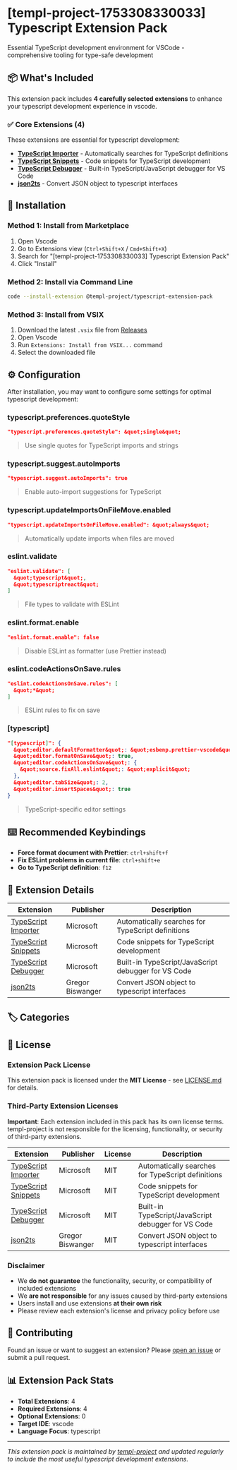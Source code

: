 # [templ-project-1753308330033] Typescript Extension Pack

Essential TypeScript development environment for VSCode - comprehensive tooling for type-safe development

## 📦 What's Included

This extension pack includes **4 carefully selected extensions** to enhance your typescript development experience in vscode.

### ✅ Core Extensions (4)

These extensions are essential for typescript development:

- **[TypeScript Importer](https://marketplace.visualstudio.com/items?itemName&#x3D;ms-vscode.vscode-typescript-next)** - Automatically searches for TypeScript definitions
- **[TypeScript Snippets](https://marketplace.visualstudio.com/items?itemName&#x3D;ms-vscode.vscode-typescript-next)** - Code snippets for TypeScript development
- **[TypeScript Debugger](https://marketplace.visualstudio.com/items?itemName&#x3D;ms-vscode.js-debug)** - Built-in TypeScript/JavaScript debugger for VS Code
- **[json2ts](https://marketplace.visualstudio.com/items?itemName&#x3D;GregorBiswanger.json2ts)** - Convert JSON object to typescript interfaces


## 🚀 Installation

### Method 1: Install from Marketplace
1. Open Vscode
2. Go to Extensions view (`Ctrl+Shift+X` / `Cmd+Shift+X`)
3. Search for "[templ-project-1753308330033] Typescript Extension Pack"
4. Click "Install"

### Method 2: Install via Command Line
```bash
code --install-extension @templ-project/typescript-extension-pack
```

### Method 3: Install from VSIX
1. Download the latest `.vsix` file from [Releases](https://github.com/templ-project/vscode-extensions/releases)
2. Open Vscode
3. Run `Extensions: Install from VSIX...` command
4. Select the downloaded file

## ⚙️ Configuration

After installation, you may want to configure some settings for optimal typescript development:

### typescript.preferences.quoteStyle
```json
"typescript.preferences.quoteStyle": &quot;single&quot;
```
> Use single quotes for TypeScript imports and strings

### typescript.suggest.autoImports
```json
"typescript.suggest.autoImports": true
```
> Enable auto-import suggestions for TypeScript

### typescript.updateImportsOnFileMove.enabled
```json
"typescript.updateImportsOnFileMove.enabled": &quot;always&quot;
```
> Automatically update imports when files are moved

### eslint.validate
```json
"eslint.validate": [
  &quot;typescript&quot;,
  &quot;typescriptreact&quot;
]
```
> File types to validate with ESLint

### eslint.format.enable
```json
"eslint.format.enable": false
```
> Disable ESLint as formatter (use Prettier instead)

### eslint.codeActionsOnSave.rules
```json
"eslint.codeActionsOnSave.rules": [
  &quot;*&quot;
]
```
> ESLint rules to fix on save

### [typescript]
```json
"[typescript]": {
  &quot;editor.defaultFormatter&quot;: &quot;esbenp.prettier-vscode&quot;,
  &quot;editor.formatOnSave&quot;: true,
  &quot;editor.codeActionsOnSave&quot;: {
    &quot;source.fixAll.eslint&quot;: &quot;explicit&quot;
  },
  &quot;editor.tabSize&quot;: 2,
  &quot;editor.insertSpaces&quot;: true
}
```
> TypeScript-specific editor settings


## ⌨️ Recommended Keybindings

- **Force format document with Prettier**: `ctrl+shift+f`
- **Fix ESLint problems in current file**: `ctrl+shift+e`
- **Go to TypeScript definition**: `f12`

## 📝 Extension Details

| Extension | Publisher | Description |
|-----------|-----------|-------------|
| [TypeScript Importer](https://marketplace.visualstudio.com/items?itemName&#x3D;ms-vscode.vscode-typescript-next) | Microsoft | Automatically searches for TypeScript definitions |
| [TypeScript Snippets](https://marketplace.visualstudio.com/items?itemName&#x3D;ms-vscode.vscode-typescript-next) | Microsoft | Code snippets for TypeScript development |
| [TypeScript Debugger](https://marketplace.visualstudio.com/items?itemName&#x3D;ms-vscode.js-debug) | Microsoft | Built-in TypeScript/JavaScript debugger for VS Code |
| [json2ts](https://marketplace.visualstudio.com/items?itemName&#x3D;GregorBiswanger.json2ts) | Gregor Biswanger | Convert JSON object to typescript interfaces |

## 🏷️ Categories



## 📄 License

### Extension Pack License
This extension pack is licensed under the **MIT License** - see [LICENSE.md](https://github.com/templ-project/vscode-extensions/blob/main/packages/vscode/typescript/LICENSE.md) for details.

### Third-Party Extension Licenses
**Important**: Each extension included in this pack has its own license terms. templ-project is not responsible for the licensing, functionality, or security of third-party extensions.

| Extension | Publisher | License | Description |
|-----------|-----------|---------|-------------|
| [TypeScript Importer](https://marketplace.visualstudio.com/items?itemName&#x3D;ms-vscode.vscode-typescript-next) | Microsoft | MIT | Automatically searches for TypeScript definitions |
| [TypeScript Snippets](https://marketplace.visualstudio.com/items?itemName&#x3D;ms-vscode.vscode-typescript-next) | Microsoft | MIT | Code snippets for TypeScript development |
| [TypeScript Debugger](https://marketplace.visualstudio.com/items?itemName&#x3D;ms-vscode.js-debug) | Microsoft | MIT | Built-in TypeScript/JavaScript debugger for VS Code |
| [json2ts](https://marketplace.visualstudio.com/items?itemName&#x3D;GregorBiswanger.json2ts) | Gregor Biswanger | MIT | Convert JSON object to typescript interfaces |

### Disclaimer
- We **do not guarantee** the functionality, security, or compatibility of included extensions
- We **are not responsible** for any issues caused by third-party extensions
- Users install and use extensions **at their own risk**
- Please review each extension's license and privacy policy before use

## 🤝 Contributing

Found an issue or want to suggest an extension? Please [open an issue](https://github.com/templ-project/vscode-extensions/issues) or submit a pull request.

## 📊 Extension Pack Stats

- **Total Extensions**: 4
- **Required Extensions**: 4
- **Optional Extensions**: 0
- **Target IDE**: vscode
- **Language Focus**: typescript

---

*This extension pack is maintained by [templ-project](https://github.com/templ-project) and updated regularly to include the most useful typescript development extensions.*
